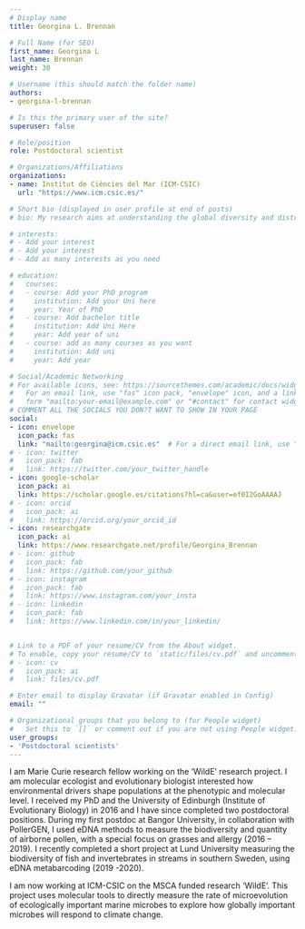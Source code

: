 ```yaml
---
# Display name
title: Georgina L. Brennan

# Full Name (for SEO)
first_name: Georgina L
last_name: Brennan
weight: 30

# Username (this should match the folder name)
authors:
- georgina-l-brennan

# Is this the primary user of the site?
superuser: false

# Role/position
role: Postdoctoral scientist

# Organizations/Affiliations
organizations:
- name: Institut de Ciències del Mar (ICM-CSIC)
  url: "https://www.icm.csic.es/"

# Short bio (displayed in user profile at end of posts)
# bio: My research aims at understanding the global diversity and distribution of eukaryotic and prokaryotic microbes employing curated phylogenetic frameworks focusing on novel environmental taxa.

# interests:
# - Add your interest
# - Add your interest
# - Add as many interests as you need

# education:
#   courses:
#   - course: Add your PhD program
#     institution: Add your Uni here
#     year: Year of PhD
#   - course: Add bachelor title
#     institution: Add Uni Here
#     year: Add year of uni
#   - course: add as many courses as you want
#     institution: Add uni
#     year: Add year

# Social/Academic Networking
# For available icons, see: https://sourcethemes.com/academic/docs/widgets/#icons
#   For an email link, use "fas" icon pack, "envelope" icon, and a link in the
#   form "mailto:your-email@example.com" or "#contact" for contact widget.
# COMMENT ALL THE SOCIALS YOU DON?T WANT TO SHOW IN YOUR PAGE
social:
- icon: envelope
  icon_pack: fas
  link: "mailto:georgina@icm.csic.es"  # For a direct email link, use "mailto:test@example.org".
# - icon: twitter
#   icon_pack: fab
#   link: https://twitter.com/your_twitter_handle
- icon: google-scholar
  icon_pack: ai
  link: https://scholar.google.es/citations?hl=ca&user=ef0I2GoAAAAJ
# - icon: orcid
#   icon_pack: ai
#   link: https://orcid.org/your_orcid_id
- icon: researchgate
  icon_pack: ai
  link: https://www.researchgate.net/profile/Georgina_Brennan
# - icon: github
#   icon_pack: fab
#   link: https://github.com/your_github
# - icon: instagram
#   icon_pack: fab
#   link: https://www.instagram.com/your_insta
# - icon: linkedin
#   icon_pack: fab
#   link: https://www.linkedin.com/in/your_linkedin/


# Link to a PDF of your resume/CV from the About widget.
# To enable, copy your resume/CV to `static/files/cv.pdf` and uncomment the lines below.
# - icon: cv
#   icon_pack: ai
#   link: files/cv.pdf

# Enter email to display Gravatar (if Gravatar enabled in Config)
email: ""

# Organizational groups that you belong to (for People widget)
#   Set this to `[]` or comment out if you are not using People widget.
user_groups:
- 'Postdoctoral scientists'
---
```



I am Marie Curie research fellow working on the ‘WildE’ research project. I am molecular ecologist and evolutionary biologist interested how environmental drivers shape populations at the phenotypic and molecular level. I received my PhD and the University of Edinburgh (Institute of Evolutionary Biology) in 2016 and I have since completed two postdoctoral positions. During my first postdoc at Bangor University, in collaboration with  PollerGEN, I used eDNA methods to measure the biodiversity and quantity of airborne pollen, with a special focus on grasses and allergy (2016 – 2019). I recently completed a short project at Lund University measuring the biodiversity of fish and invertebrates in streams in southern Sweden, using eDNA metabarcoding (2019 -2020).

I am now working at ICM-CSIC on the MSCA funded research ‘WildE’. This project uses molecular tools to directly measure the rate of microevolution of ecologically important marine microbes to explore how globally important microbes will respond to climate change.

